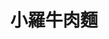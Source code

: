 ---
title: "小羅牛肉麵"
description: "小羅牛肉麵"
layout: shop
keywords:
  - 美食競賽
  - 台灣美食
  - 美食精選
datePublished: "2025-06-30"
dateModified: "2025-07-03"
city: "基隆市"
district: "中山區"
address: "203基隆市中山區西定路113號"
phone: "0905272005"
geo: "25.134102660102265, 121.7347901926764"
google_map: "https://maps.app.goo.gl/RmQDEHfwEHpLRYMN9"
footinder: "https://footinder.com.tw/%E5%9F%BA%E9%9A%86%E5%B8%82%E4%B8%AD%E5%B1%B1%E5%8D%80/56178/"
official: "https://www.facebook.com/loviceva"
award:
  - name: "台北國際牛肉麵節"
    year: "2024"
    entries:
      - group: "鮮食組"
        cooking_style: "紅燒"
        rank: "銀牌"

---